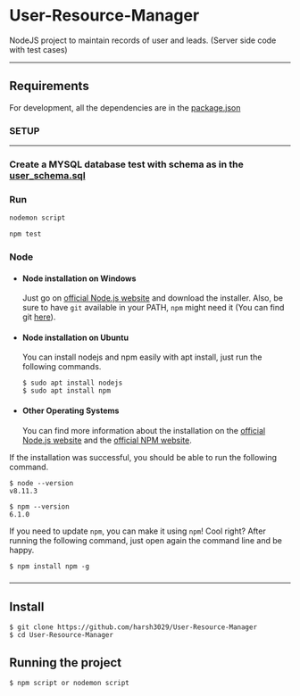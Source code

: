 # User-Resource-Manager
NodeJS project to maintain records of user and leads. (Server side code with test cases)

---
## Requirements

For development, all the dependencies are in the [package.json](https://github.com/harsh3029/User-Resource-Manager/blob/main/package.json)

### SETUP 
---
### Create a MYSQL database test with schema as in the [user_schema.sql](https://github.com/harsh3029/User-Resource-Manager/blob/main/user_schema.sql)

### Run 
```javascript
nodemon script
```

```javascript
npm test
```


### Node
- #### Node installation on Windows

  Just go on [official Node.js website](https://nodejs.org/) and download the installer.
Also, be sure to have `git` available in your PATH, `npm` might need it (You can find git [here](https://git-scm.com/)).

- #### Node installation on Ubuntu

  You can install nodejs and npm easily with apt install, just run the following commands.

      $ sudo apt install nodejs
      $ sudo apt install npm

- #### Other Operating Systems
  You can find more information about the installation on the [official Node.js website](https://nodejs.org/) and the [official NPM website](https://npmjs.org/).

If the installation was successful, you should be able to run the following command.

    $ node --version
    v8.11.3

    $ npm --version
    6.1.0

If you need to update `npm`, you can make it using `npm`! Cool right? After running the following command, just open again the command line and be happy.

    $ npm install npm -g

###

---

## Install

    $ git clone https://github.com/harsh3029/User-Resource-Manager
    $ cd User-Resource-Manager
    



## Running the project

    $ npm script or nodemon script


